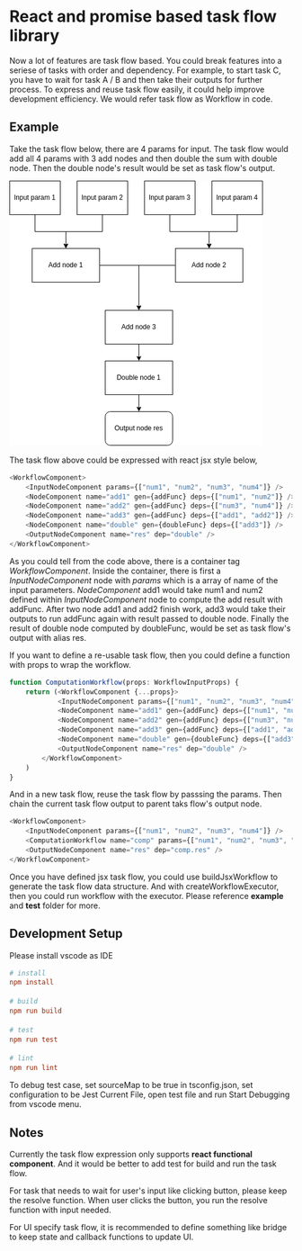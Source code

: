 # React and promise based task flow library
Now a lot of features are task flow based. You could break features into a seriese of tasks with order and dependency. For example, to start task C, you have to wait for task A / B and then take their outputs for further process. To express and reuse task flow easily, it could help improve development efficiency. We would refer task flow as Workflow in code.

## Example
Take the task flow below, there are 4 params for input. The task flow would add all 4 params with 3 add nodes and then double the sum with double node. Then the double node's result would be set as task flow's output.

![SampleTaskFlow](./md/SampleTaskFlow.png)

The task flow above could be expressed with react jsx style below,
```typescript
<WorkflowComponent>
    <InputNodeComponent params={["num1", "num2", "num3", "num4"]} />
    <NodeComponent name="add1" gen={addFunc} deps={["num1", "num2"]} />
    <NodeComponent name="add2" gen={addFunc} deps={["num3", "num4"]} />
    <NodeComponent name="add3" gen={addFunc} deps={["add1", "add2"]} />
    <NodeComponent name="double" gen={doubleFunc} deps={["add3"]} />
    <OutputNodeComponent name="res" dep="double" />
</WorkflowComponent>
```
As you could tell from the code above, there is a container tag *WorkflowComponent*. Inside the container, there is first a *InputNodeComponent* node with *params* which is a array of name of the input parameters. *NodeComponent* add1 would take num1 and num2 defined within *InputNodeComponent* node to compute the add result with addFunc. After two node add1 and add2 finish work, add3 would take their outputs to run addFunc again with result passed to double node. Finally the result of double node computed by doubleFunc, would be set as task flow's output with alias res.

If you want to define a re-usable task flow, then you could define a function with props to wrap the workflow.
```typescript
function ComputationWorkflow(props: WorkflowInputProps) {
    return (<WorkflowComponent {...props}>
            <InputNodeComponent params={["num1", "num2", "num3", "num4"]} />
            <NodeComponent name="add1" gen={addFunc} deps={["num1", "num2"]} />
            <NodeComponent name="add2" gen={addFunc} deps={["num3", "num4"]} />
            <NodeComponent name="add3" gen={addFunc} deps={["add1", "add2"]} />
            <NodeComponent name="double" gen={doubleFunc} deps={["add3"]} />
            <OutputNodeComponent name="res" dep="double" />
        </WorkflowComponent>
    )
}
```
And in a new task flow, reuse the task flow by passsing the params. Then chain the current task flow output to parent taks flow's output node.
```typescript
<WorkflowComponent>
    <InputNodeComponent params={["num1", "num2", "num3", "num4"]} />
    <ComputationWorkflow name="comp" params={["num1", "num2", "num3", "num4"]} />
    <OutputNodeComponent name="res" dep="comp.res" />
</WorkflowComponent>

```
Once you have defined jsx task flow, you could use buildJsxWorkflow to generate the task flow data structure. And with createWorkflowExecutor, then you could run workflow with the executor. Please reference **example** and **test** folder for more.

## Development Setup
Please install vscode as IDE
```ini
# install
npm install

# build
npm run build

# test
npm run test

# lint
npm run lint
```
To debug test case, set sourceMap to be true in tsconfig.json, set configuration to be Jest Current File, open test file and run Start Debugging from vscode menu.

## Notes
Currently the task flow expression only supports **react functional component**. And it would be better to add test for build and run the task flow.

For task that needs to wait for user's input like clicking button, please keep the resolve function. When user clicks the button, you run the resolve function with input needed.

For UI specify task flow, it is recommended to define something like bridge to keep state and callback functions to update UI.
